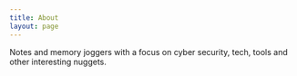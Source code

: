 ```yaml
---
title: About
layout: page
---
```


Notes and memory joggers with a focus on cyber security, tech, tools and other interesting nuggets.
